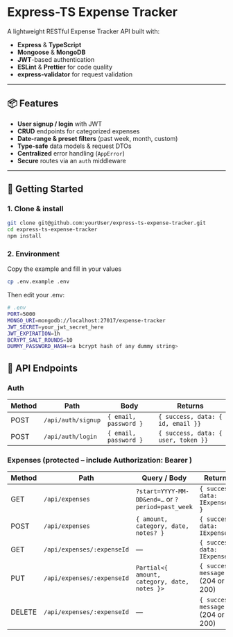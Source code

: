 # Express-TS Expense Tracker

A lightweight RESTful Expense Tracker API built with:

- **Express** & **TypeScript**
- **Mongoose** & **MongoDB**
- **JWT**-based authentication
- **ESLint** & **Prettier** for code quality
- **express-validator** for request validation

---

## 📦 Features

- **User signup / login** with JWT
- **CRUD** endpoints for categorized expenses
- **Date-range & preset filters** (past week, month, custom)
- **Type-safe** data models & request DTOs
- **Centralized** error handling (`AppError`)
- **Secure** routes via an `auth` middleware

---

## 🚀 Getting Started

### 1. Clone & install

```bash
git clone git@github.com:yourUser/express-ts-expense-tracker.git
cd express-ts-expense-tracker
npm install
```

### 2. Environment

Copy the example and fill in your values

```bash
cp .env.example .env
```

Then edit your .env:

```bash
# .env
PORT=5000
MONGO_URI=mongodb://localhost:27017/expense-tracker
JWT_SECRET=your_jwt_secret_here
JWT_EXPIRATION=1h
BCRYPT_SALT_ROUNDS=10
DUMMY_PASSWORD_HASH=<a bcrypt hash of any dummy string>
```

## 🔌 API Endpoints

### Auth

| Method | Path               | Body                  | Returns                             |
| ------ | ------------------ | --------------------- | ----------------------------------- |
| POST   | `/api/auth/signup` | `{ email, password }` | `{ success, data: { id, email }}`   |
| POST   | `/api/auth/login`  | `{ email, password }` | `{ success, data: { user, token }}` |

### Expenses (protected – include Authorization: Bearer <token>)

| Method | Path                       | Query / Body                                     | Returns                             |
| ------ | -------------------------- | ------------------------------------------------ | ----------------------------------- |
| GET    | `/api/expenses`            | `?start=YYYY-MM-DD&end=…` or `?period=past_week` | `{ success, data: IExpense[] }`     |
| POST   | `/api/expenses`            | `{ amount, category, date, notes? }`             | `{ success, data: IExpense }`       |
| GET    | `/api/expenses/:expenseId` | —                                                | `{ success, data: IExpense }`       |
| PUT    | `/api/expenses/:expenseId` | `Partial<{ amount, category, date, notes }>`     | `{ success, message }` (204 or 200) |
| DELETE | `/api/expenses/:expenseId` | —                                                | `{ success, message }` (204 or 200) |
